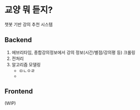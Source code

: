 # 교양 뭐 듣지?

챗봇 기반 강의 추천 시스템

## Backend
1. 에브리타임, 종합강의정보에서 강의 정보(시간/별점/강의평 등) 크롤링
2. 전처리 
3. 알고리즘 모델링  
    - ㅁㄴㅇㄹ
    - 
## Frontend

(WIP)

